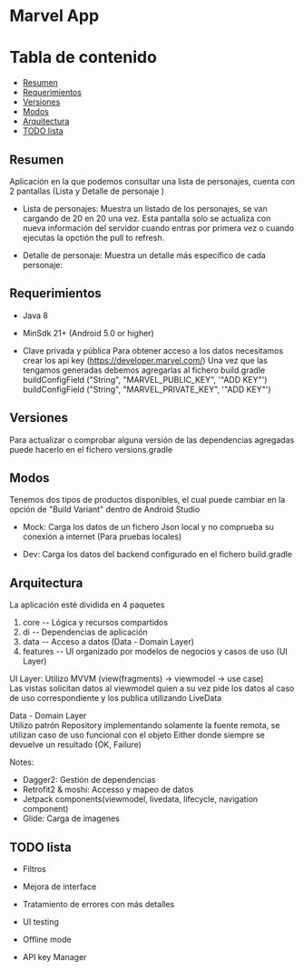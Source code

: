 # Marvel App

# Tabla de contenido
+ [Resumen](#sumary)
+ [Requerimientos](#requirements)
+ [Versiones](#dependencies)
+ [Modos](#modes)
+ [Arquitectura](#architecture)
+ [TODO lista](#todo)

<a name="sumary"></a>
## Resumen
Aplicación en la que podemos consultar una lista de personajes, cuenta con 2 pantallas (Lista y Detalle de personaje )

- Lista de personajes: Muestra un listado de los personajes, se van cargando de 20 en 20 una vez.
  Esta pantalla solo se actualiza con nueva información del servidor cuando entras por primera vez o cuando ejecutas la opctión the pull to refresh.

- Detalle de personaje: Muestra un detalle más específico de cada personaje:


<a name="requirements"></a>
## Requerimientos
- Java 8

- MinSdk 21+ (Android 5.0 or higher)

- Clave privada y pública
  Para obtener acceso a los datos necesitamos crear los api key (https://developer.marvel.com/)
  Una vez que las tengamos generadas debemos agregarlas al fichero build.gradle
      buildConfigField ("String", "MARVEL_PUBLIC_KEY", '"ADD KEY"')
      buildConfigField ("String", "MARVEL_PRIVATE_KEY", '"ADD KEY"')


<a name="dependencies"></a>
## Versiones
Para actualizar o comprobar alguna versión de las dependencias agregadas puede hacerlo en el fichero versions.gradle


<a name="modes"></a>
## Modos
Tenemos dos tipos de productos disponibles, el cual puede cambiar en la opción de "Build Variant" dentro de Android Studio

- Mock: Carga los datos de un fichero Json local y no comprueba su conexión a internet (Para pruebas locales)

- Dev: Carga los datos del backend configurado en el fichero build.gradle


<a name="architecture"></a>
## Arquitectura
La aplicación esté dividida en 4 paquetes
1. core -- Lógica y recursos compartidos
2. di -- Dependencias de aplicación
3. data -- Acceso a datos (Data - Domain Layer)
4. features -- UI organizado por modelos de negocios y casos de uso (UI Layer)

UI Layer:
Utilizo MVVM (view(fragments) -> viewmodel -> use case)  
Las vistas solicitan datos al viewmodel quien a su vez pide los datos al caso de uso correspondiente y los publica utilizando LiveData

Data - Domain Layer  
Utilizo patrón Repository implementando solamente la fuente remota, se utilizan caso de uso funcional con el objeto Either donde siempre se
devuelve un resultado (OK, Failure)

Notes:
- Dagger2: Gestión de dependencias
- Retrofit2 & moshi: Accesso y mapeo de datos
- Jetpack components(viewmodel, livedata, lifecycle, navigation component)
- Glide: Carga de imagenes


<a name="todo"></a>
## TODO lista
- Filtros

- Mejora de interface

- Tratamiento de errores con más detalles

- UI testing

- Offline mode

- API key Manager



